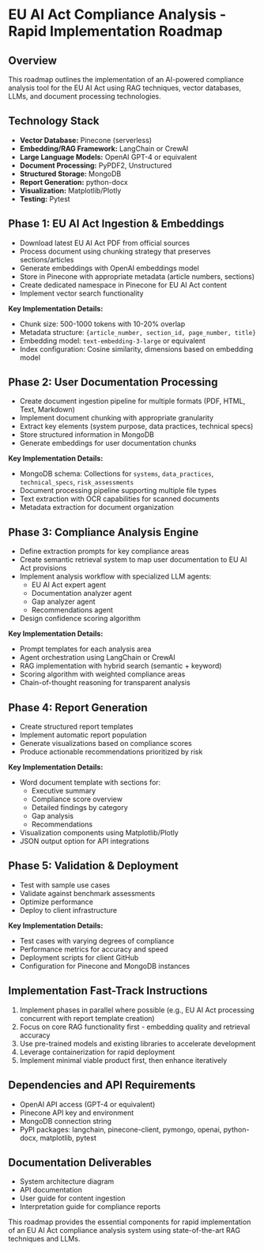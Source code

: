 # EU AI Act Compliance Analysis - Rapid Implementation Roadmap

## Overview
This roadmap outlines the implementation of an AI-powered compliance analysis tool for the EU AI Act using RAG techniques, vector databases, LLMs, and document processing technologies.

## Technology Stack
- **Vector Database:** Pinecone (serverless)
- **Embedding/RAG Framework:** LangChain or CrewAI
- **Large Language Models:** OpenAI GPT-4 or equivalent
- **Document Processing:** PyPDF2, Unstructured
- **Structured Storage:** MongoDB
- **Report Generation:** python-docx
- **Visualization:** Matplotlib/Plotly
- **Testing:** Pytest

## Phase 1: EU AI Act Ingestion & Embeddings
- Download latest EU AI Act PDF from official sources
- Process document using chunking strategy that preserves sections/articles
- Generate embeddings with OpenAI embeddings model
- Store in Pinecone with appropriate metadata (article numbers, sections)
- Create dedicated namespace in Pinecone for EU AI Act content
- Implement vector search functionality

**Key Implementation Details:**
- Chunk size: 500-1000 tokens with 10-20% overlap
- Metadata structure: `{article_number, section_id, page_number, title}`
- Embedding model: `text-embedding-3-large` or equivalent
- Index configuration: Cosine similarity, dimensions based on embedding model

## Phase 2: User Documentation Processing
- Create document ingestion pipeline for multiple formats (PDF, HTML, Text, Markdown)
- Implement document chunking with appropriate granularity
- Extract key elements (system purpose, data practices, technical specs)
- Store structured information in MongoDB
- Generate embeddings for user documentation chunks

**Key Implementation Details:**
- MongoDB schema: Collections for `systems`, `data_practices`, `technical_specs`, `risk_assessments`
- Document processing pipeline supporting multiple file types
- Text extraction with OCR capabilities for scanned documents
- Metadata extraction for document organization

## Phase 3: Compliance Analysis Engine
- Define extraction prompts for key compliance areas
- Create semantic retrieval system to map user documentation to EU AI Act provisions
- Implement analysis workflow with specialized LLM agents:
  - EU AI Act expert agent
  - Documentation analyzer agent
  - Gap analyzer agent
  - Recommendations agent
- Design confidence scoring algorithm

**Key Implementation Details:**
- Prompt templates for each analysis area
- Agent orchestration using LangChain or CrewAI
- RAG implementation with hybrid search (semantic + keyword)
- Scoring algorithm with weighted compliance areas
- Chain-of-thought reasoning for transparent analysis

## Phase 4: Report Generation
- Create structured report templates
- Implement automatic report population
- Generate visualizations based on compliance scores
- Produce actionable recommendations prioritized by risk

**Key Implementation Details:**
- Word document template with sections for:
  - Executive summary
  - Compliance score overview
  - Detailed findings by category
  - Gap analysis
  - Recommendations
- Visualization components using Matplotlib/Plotly
- JSON output option for API integrations

## Phase 5: Validation & Deployment
- Test with sample use cases
- Validate against benchmark assessments
- Optimize performance
- Deploy to client infrastructure

**Key Implementation Details:**
- Test cases with varying degrees of compliance
- Performance metrics for accuracy and speed
- Deployment scripts for client GitHub
- Configuration for Pinecone and MongoDB instances

## Implementation Fast-Track Instructions
1. Implement phases in parallel where possible (e.g., EU AI Act processing concurrent with report template creation)
2. Focus on core RAG functionality first - embedding quality and retrieval accuracy
3. Use pre-trained models and existing libraries to accelerate development
4. Leverage containerization for rapid deployment
5. Implement minimal viable product first, then enhance iteratively

## Dependencies and API Requirements
- OpenAI API access (GPT-4 or equivalent)
- Pinecone API key and environment
- MongoDB connection string
- PyPI packages: langchain, pinecone-client, pymongo, openai, python-docx, matplotlib, pytest

## Documentation Deliverables
- System architecture diagram
- API documentation
- User guide for content ingestion
- Interpretation guide for compliance reports

This roadmap provides the essential components for rapid implementation of an EU AI Act compliance analysis system using state-of-the-art RAG techniques and LLMs. 